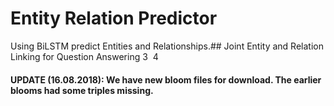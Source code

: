 # Entity Relation Predictor
Using BiLSTM predict Entities and Relationships.## Joint Entity and Relation Linking for Question Answering
3
​
4
#### UPDATE (16.08.2018): We have new bloom files for download. The earlier blooms had some triples missing.



